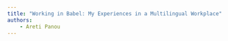 ```yaml
---
title: "Working in Babel: My Experiences in a Multilingual Workplace"
authors:
    - Areti Panou
---
```

